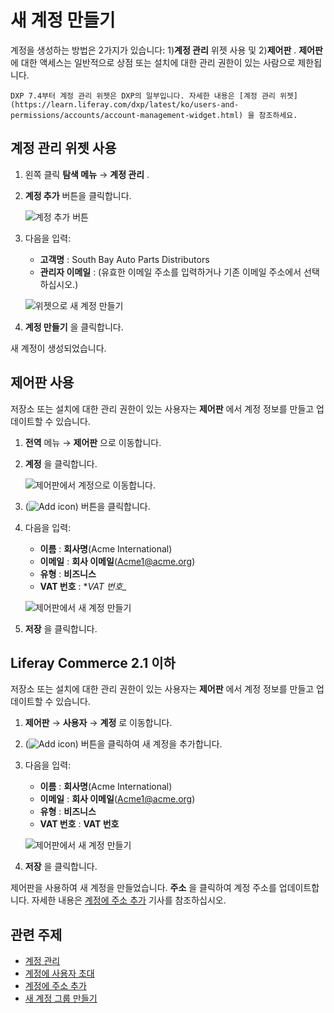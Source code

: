 # 새 계정 만들기

계정을 생성하는 방법은 2가지가 있습니다: 1)**계정 관리** 위젯 사용 및 2)**제어판** . **제어판** 에 대한 액세스는 일반적으로 상점 또는 설치에 대한 관리 권한이 있는 사람으로 제한됩니다.

```{important}
DXP 7.4부터 계정 관리 위젯은 DXP의 일부입니다. 자세한 내용은 [계정 관리 위젯](https://learn.liferay.com/dxp/latest/ko/users-and-permissions/accounts/account-management-widget.html) 을 참조하세요. 
```

## 계정 관리 위젯 사용

1. 왼쪽 클릭 **탐색 메뉴** → **계정 관리** .
1. **계정 추가** 버튼을 클릭합니다.

    ![계정 추가 버튼](./creating-a-new-account/images/01.png)

1. 다음을 입력:
    * **고객명** : South Bay Auto Parts Distributors
    * **관리자 이메일** : (유효한 이메일 주소를 입력하거나 기존 이메일 주소에서 선택하십시오.)

    ![위젯으로 새 계정 만들기](./creating-a-new-account/images/02.png)

1. **계정 만들기** 을 클릭합니다.

새 계정이 생성되었습니다.

## 제어판 사용

저장소 또는 설치에 대한 관리 권한이 있는 사용자는 **제어판** 에서 계정 정보를 만들고 업데이트할 수 있습니다.

1. **전역** 메뉴 → **제어판** 으로 이동합니다.
1. **계정** 을 클릭합니다.

    ![제어판에서 계정으로 이동합니다.](./creating-a-new-account/images/04.png)

1. (![Add icon](../../images/icon-add.png)) 버튼을 클릭합니다.
1. 다음을 입력:
    * **이름** : **회사명**(Acme International)
    * **이메일** : **회사 이메일**(Acme1@acme.org)
    * **유형** : **비즈니스**
    * **VAT 번호** : **VAT 번호_*

    ![제어판에서 새 계정 만들기](./creating-a-new-account/images/03.png)

1. **저장** 을 클릭합니다.

## Liferay Commerce 2.1 이하

저장소 또는 설치에 대한 관리 권한이 있는 사용자는 **제어판** 에서 계정 정보를 만들고 업데이트할 수 있습니다.

1. **제어판** → **사용자** → **계정** 로 이동합니다.
1. (![Add icon](../../images/icon-add.png)) 버튼을 클릭하여 새 계정을 추가합니다.
1. 다음을 입력:
    * **이름** : **회사명**(Acme International)
    * **이메일** : **회사 이메일**(Acme1@acme.org)
    * **유형** : **비즈니스**
    * **VAT 번호** : **VAT 번호**

    ![제어판에서 새 계정 만들기](./creating-a-new-account/images/03.png)

1. **저장** 을 클릭합니다.

제어판을 사용하여 새 계정을 만들었습니다. **주소** 을 클릭하여 계정 주소를 업데이트합니다. 자세한 내용은 [계정에 주소 추가](../account-management/adding-addresses-to-an-account.md#using-the-control-panel) 기사를 참조하십시오.

## 관련 주제

* [계정 관리](../account-management.md)
* [계정에 사용자 초대](./inviting-users-to-an-account.md)
* [계정에 주소 추가](./adding-addresses-to-an-account.md)
* [새 계정 그룹 만들기](./creating-a-new-account-group.md)
